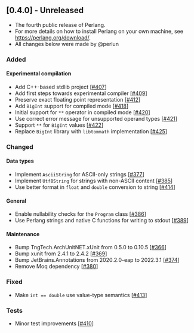 ## [0.4.0] - Unreleased
- The fourth public release of Perlang.
- For more details on how to install Perlang on your own machine, see https://perlang.org/download/.
- All changes below were made by @perlun

### Added
#### Experimental compilation
- Add C++-based stdlib project [[#407][407]]
- Add first steps towards experimental compiler [[#409][409]]
- Preserve exact floating point representation [[#412][412]]
- Add `BigInt` support for compiled mode [[#418][418]]
- Initial support for `**` operator in compiled mode [[#420][420]]
- Use correct error message for unsupported operand types [[#421][421]]
- Support `**` for `BigInt` values [[#422][422]]
- Replace `BigInt` library with `libtommath` implementation [[#425][425]]

### Changed
#### Data types
- Implement `AsciiString` for ASCII-only strings [[#377][377]]
- Implement `Utf8String` for strings with non-ASCII content [[#385][385]]
- Use better format in `float` and `double` conversion to string [[#414][414]]

#### General
- Enable nullability checks for the `Program` class [[#386][386]]
- Use Perlang strings and native C functions for writing to stdout [[#389][389]]

#### Maintenance
- Bump TngTech.ArchUnitNET.xUnit from 0.5.0 to 0.10.5 [[#366][366]]
- Bump xunit from 2.4.1 to 2.4.2 [[#369][369]]
- Bump JetBrains.Annotations from 2020.2.0-eap to 2022.3.1 [[#374][374]]
- Remove Moq dependency [[#380][380]]

### Fixed
- Make `int == double` use value-type semantics [[#413][413]]

### Tests
- Minor test improvements [[#410][410]]

[366]: https://github.com/perlang-org/perlang/pull/366
[369]: https://github.com/perlang-org/perlang/pull/369
[374]: https://github.com/perlang-org/perlang/pull/374
[377]: https://github.com/perlang-org/perlang/pull/377
[380]: https://github.com/perlang-org/perlang/pull/380
[385]: https://github.com/perlang-org/perlang/pull/385
[386]: https://github.com/perlang-org/perlang/pull/386
[389]: https://github.com/perlang-org/perlang/pull/389
[407]: https://github.com/perlang-org/perlang/pull/407
[409]: https://github.com/perlang-org/perlang/pull/409
[410]: https://github.com/perlang-org/perlang/pull/410
[412]: https://github.com/perlang-org/perlang/pull/412
[413]: https://github.com/perlang-org/perlang/pull/413
[414]: https://github.com/perlang-org/perlang/pull/414
[418]: https://github.com/perlang-org/perlang/pull/418
[420]: https://github.com/perlang-org/perlang/pull/420
[421]: https://github.com/perlang-org/perlang/pull/421
[422]: https://github.com/perlang-org/perlang/pull/422
[425]: https://github.com/perlang-org/perlang/pull/425
